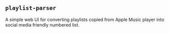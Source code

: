 
## `playlist-parser`

A simple web UI for converting playlists copied from Apple Music player into social media friendly numbered list.
